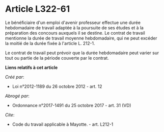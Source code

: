 # Article L322-61

Le bénéficiaire d'un emploi d'avenir professeur effectue une durée hebdomadaire de travail adaptée à la poursuite de ses
études et à la préparation des concours auxquels il se destine. Le contrat de travail mentionne la durée de travail moyenne
hebdomadaire, qui ne peut excéder la moitié de la durée fixée à l'article L. 212-1. 

Le contrat de travail peut prévoir que la durée hebdomadaire peut varier sur tout ou partie de la période couverte par le
contrat.

**Liens relatifs à cet article**

_Créé par_:

  - Loi n°2012-1189 du 26 octobre 2012 - art. 12

_Abrogé par_:

  - Ordonnance n°2017-1491 du 25 octobre 2017 - art. 31 (VD)

_Cite_:

  - Code du travail applicable à Mayotte. - art. L212-1
